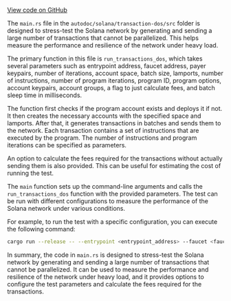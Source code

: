 [View code on GitHub](https://github.com/solana-labs/solana/tree/master/na/transaction-dos/src)

The `main.rs` file in the `autodoc/solana/transaction-dos/src` folder is designed to stress-test the Solana network by generating and sending a large number of transactions that cannot be parallelized. This helps measure the performance and resilience of the network under heavy load.

The primary function in this file is `run_transactions_dos`, which takes several parameters such as entrypoint address, faucet address, payer keypairs, number of iterations, account space, batch size, lamports, number of instructions, number of program iterations, program ID, program options, account keypairs, account groups, a flag to just calculate fees, and batch sleep time in milliseconds.

The function first checks if the program account exists and deploys it if not. It then creates the necessary accounts with the specified space and lamports. After that, it generates transactions in batches and sends them to the network. Each transaction contains a set of instructions that are executed by the program. The number of instructions and program iterations can be specified as parameters.

An option to calculate the fees required for the transactions without actually sending them is also provided. This can be useful for estimating the cost of running the test.

The `main` function sets up the command-line arguments and calls the `run_transactions_dos` function with the provided parameters. The test can be run with different configurations to measure the performance of the Solana network under various conditions.

For example, to run the test with a specific configuration, you can execute the following command:

```bash
cargo run --release -- --entrypoint <entrypoint_address> --faucet <faucet_address> --payer-keypairs <payer_keypairs> --iterations <iterations> --account-space <account_space> --batch-size <batch_size> --lamports <lamports> --instructions <instructions> --program-iterations <program_iterations> --program-id <program_id> --program-options <program_options> --account-keypairs <account_keypairs> --account-groups <account_groups> --calculate-fees --batch-sleep <batch_sleep>
```

In summary, the code in `main.rs` is designed to stress-test the Solana network by generating and sending a large number of transactions that cannot be parallelized. It can be used to measure the performance and resilience of the network under heavy load, and it provides options to configure the test parameters and calculate the fees required for the transactions.
